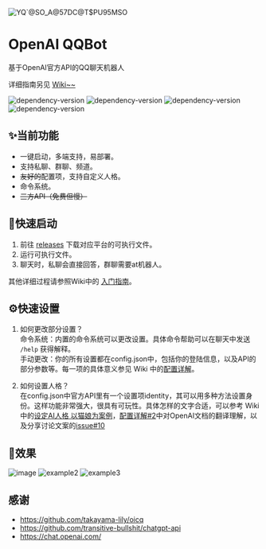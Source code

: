 ![YQ`@SO_A@57DC@T$PU95MSO](https://user-images.githubusercontent.com/59076088/208228558-797a6bca-c794-4173-8d0d-176f8e9d90d6.png)


# OpenAI QQBot

基于OpenAI官方API的QQ聊天机器人

详细指南另见 [Wiki~~](https://github.com/easydu2002/chat_gpt_oicq/wiki)


<img src="https://img.shields.io/github/repo-size/easydu2002/chat_gpt_oicq?color=green" alt="dependency-version" /> <img src="https://img.shields.io/github/package-json/dependency-version/easydu2002/chat_gpt_oicq/openai?color=black" alt="dependency-version" /> <img src="https://img.shields.io/github/package-json/dependency-version/easydu2002/chat_gpt_oicq/oicq" alt="dependency-version" /> <img src="https://img.shields.io/github/package-json/dependency-version/easydu2002/chat_gpt_oicq/chatgpt" alt="dependency-version" />



## ✨当前功能

- 一键启动，多端支持，易部署。
- 支持私聊、群聊、频道。
- ~~友好的~~配置项，支持自定义人格。
- 命令系统。
- ~~三方API（免费但慢）~~



## 🚀快速启动

1. 前往 [releases](https://github.com/easydu2002/chat_gpt_oicq/releases) 下载对应平台的可执行文件。
2. 运行可执行文件。
3. 聊天时，私聊会直接回答，群聊需要at机器人。

其他详细过程请参照Wiki中的 [入门指南](https://github.com/easydu2002/chat_gpt_oicq/wiki/%E5%85%A5%E9%97%A8%E6%8C%87%E5%8D%97)。

## ⚙快速设置

1. 如何更改部分设置？<br>
命令系统：内置的命令系统可以更改设置。具体命令帮助可以在聊天中发送 `/help` 获得解释。<br>
手动更改：你的所有设置都在config.json中，包括你的登陆信息，以及API的部分参数等。每一项的具体意义参见 Wiki 中的[配置详解](https://github.com/easydu2002/chat_gpt_oicq/wiki/%E9%85%8D%E7%BD%AE%E8%AF%A6%E8%A7%A3)。


2. 如何设置人格？<br>
在config.json中官方API里有一个设置项identity，其可以用多种方法设置身份。这样功能非常强大，很具有可玩性。具体怎样的文字合适，可以参考 Wiki 中的[设定AI人格 以猫娘为案例](https://github.com/easydu2002/chat_gpt_oicq/wiki/%E8%AE%BE%E5%AE%9AAI%E4%BA%BA%E6%A0%BC---%E4%BB%A5%E7%8C%AB%E5%A8%98%E4%B8%BA%E6%A1%88%E4%BE%8B%E3%80%90chatGPT%E7%8C%AB%E5%A8%98%E3%80%91)，[配置详解#2](https://github.com/easydu2002/chat_gpt_oicq/wiki/%E9%85%8D%E7%BD%AE%E8%AF%A6%E8%A7%A3#2-openai-%E6%A6%82%E8%BF%B0)中对OpenAI文档的翻译理解，以及分享讨论文案的[issue#10](https://github.com/easydu2002/chat_gpt_oicq/issues/10)


## 👀效果
![image](https://user-images.githubusercontent.com/59076088/206843285-9fdf53e6-a0c7-4432-89b4-75f56104affc.png)
![example2](https://user-images.githubusercontent.com/44737387/211142091-02118080-434d-4ab3-ba7f-e405e4243213.png)
![example3](https://user-images.githubusercontent.com/44737387/211142130-72d5e8b4-bd7e-42f6-aeda-f3666abcb8ec.jpg)

## 感谢

- https://github.com/takayama-lily/oicq
- https://github.com/transitive-bullshit/chatgpt-api
- https://chat.openai.com/
